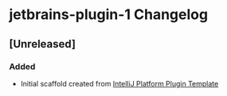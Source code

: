 <!-- Keep a Changelog guide -> https://keepachangelog.com -->

# jetbrains-plugin-1 Changelog

## [Unreleased]
### Added
- Initial scaffold created from [IntelliJ Platform Plugin Template](https://github.com/JetBrains/intellij-platform-plugin-template)
